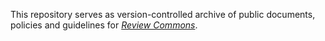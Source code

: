 This repository serves as version-controlled archive of public documents, policies and guidelines for [_Review Commons_](http://www.reviewcommons.org).
